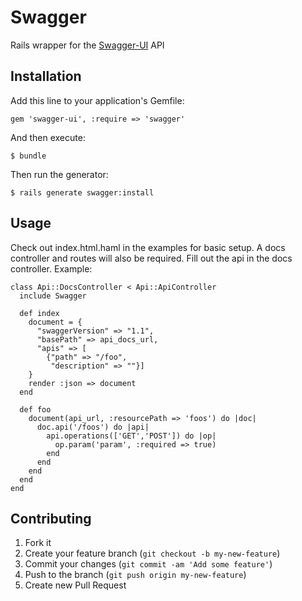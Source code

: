 # Swagger

Rails wrapper for the [Swagger-UI](https://github.com/wordnik/swagger-ui, 'Swagger') API

## Installation

Add this line to your application's Gemfile:

    gem 'swagger-ui', :require => 'swagger'

And then execute:

    $ bundle

Then run the generator:

    $ rails generate swagger:install

## Usage

Check out index.html.haml in the examples for basic setup. A docs controller and routes will also be required. Fill out the api in the docs controller. Example:

    class Api::DocsController < Api::ApiController
      include Swagger

      def index
        document = {
          "swaggerVersion" => "1.1",
          "basePath" => api_docs_url,
          "apis" => [
            {"path" => "/foo",
             "description" => ""}]
        }
        render :json => document
      end

      def foo
        document(api_url, :resourcePath => 'foos') do |doc|
          doc.api('/foos') do |api|
            api.operations(['GET','POST']) do |op|
              op.param('param', :required => true)
            end
          end
        end
      end
    end

## Contributing

1. Fork it
2. Create your feature branch (`git checkout -b my-new-feature`)
3. Commit your changes (`git commit -am 'Add some feature'`)
4. Push to the branch (`git push origin my-new-feature`)
5. Create new Pull Request

